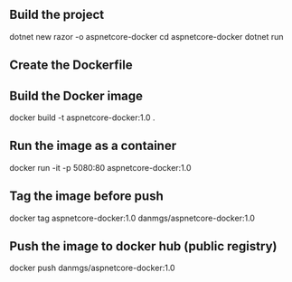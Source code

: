 ## Build the project
dotnet new razor -o aspnetcore-docker
cd aspnetcore-docker
dotnet run

## Create the Dockerfile

## Build the Docker image
docker build -t aspnetcore-docker:1.0 .

## Run the image as a container
docker run -it -p 5080:80 aspnetcore-docker:1.0

## Tag the image before push
docker tag aspnetcore-docker:1.0 danmgs/aspnetcore-docker:1.0

## Push the image to docker hub (public registry)
docker push danmgs/aspnetcore-docker:1.0